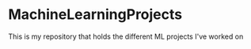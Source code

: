 # MachineLearningProjects
This is my repository that holds the different ML projects I've worked on
